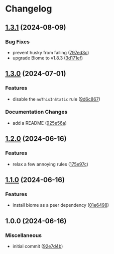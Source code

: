 # Changelog

## [1.3.1](https://github.com/rowanmanning/biome-config/compare/v1.3.0...v1.3.1) (2024-08-09)


### Bug Fixes

* prevent husky from failing ([797ed3c](https://github.com/rowanmanning/biome-config/commit/797ed3c74ed217a408906dcbc369d25849e7da68))
* upgrade Biome to v1.8.3 ([3d171ef](https://github.com/rowanmanning/biome-config/commit/3d171ef6d4a84d0460a60204c2bc05edf8683313))

## [1.3.0](https://github.com/rowanmanning/biome-config/compare/v1.2.0...v1.3.0) (2024-07-01)


### Features

* disable the `noThisInStatic` rule ([9d6c867](https://github.com/rowanmanning/biome-config/commit/9d6c867eee48d2249b20b4dc0e11ed90dc8b15cb))


### Documentation Changes

* add a README ([925e56a](https://github.com/rowanmanning/biome-config/commit/925e56a83bdb41dfc64d9da2773d93563530d2ff))

## [1.2.0](https://github.com/rowanmanning/biome-config/compare/v1.1.0...v1.2.0) (2024-06-16)


### Features

* relax a few annoying rules ([175e97c](https://github.com/rowanmanning/biome-config/commit/175e97cc7fd4457b5ca14c22afcc6a49acca79ca))

## [1.1.0](https://github.com/rowanmanning/biome-config/compare/v1.0.0...v1.1.0) (2024-06-16)


### Features

* install biome as a peer dependency ([01e6498](https://github.com/rowanmanning/biome-config/commit/01e6498905860948ea0a71132bf80af102ca832c))

## 1.0.0 (2024-06-16)


### Miscellaneous

* initial commit ([92e7d4b](https://github.com/rowanmanning/biome-config/commit/92e7d4b5e36a8c4f2fdd67396a5567ef8bcf5ea5))
